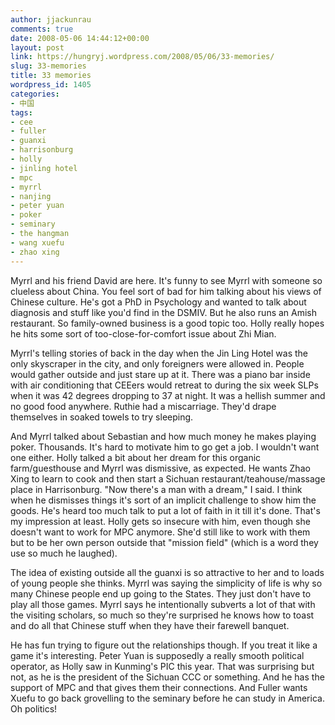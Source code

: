 ```yaml
---
author: jjackunrau
comments: true
date: 2008-05-06 14:44:12+00:00
layout: post
link: https://hungryj.wordpress.com/2008/05/06/33-memories/
slug: 33-memories
title: 33 memories
wordpress_id: 1405
categories:
- 中国
tags:
- cee
- fuller
- guanxi
- harrisonburg
- holly
- jinling hotel
- mpc
- myrrl
- nanjing
- peter yuan
- poker
- seminary
- the hangman
- wang xuefu
- zhao xing
---
```


Myrrl and his friend David are here. It's funny to see Myrrl with someone so clueless about China. You feel sort of bad for him talking about his views of Chinese culture. He's got a PhD in Psychology and wanted to talk about diagnosis and stuff like you'd find in the DSMIV. But he also runs an Amish restaurant. So family-owned business is a good topic too. Holly really hopes he hits some sort of too-close-for-comfort issue about Zhi Mian.

Myrrl's telling stories of back in the day when the Jin Ling Hotel was the only skyscraper in the city, and only foreigners were allowed in. People would gather outside and just stare up at it. There was a piano bar inside with air conditioning that CEEers would retreat to during the six week SLPs when it was 42 degrees dropping to 37 at night. It was a hellish summer and no good food anywhere. Ruthie had a miscarriage. They'd drape themselves in soaked towels to try sleeping.

And Myrrl talked about Sebastian and how much money he makes playing poker. Thousands. It's hard to motivate him to go get a job. I wouldn't want one either. Holly talked a bit about her dream for this organic farm/guesthouse and Myrrl was dismissive, as expected. He wants Zhao Xing to learn to cook and then start a Sichuan restaurant/teahouse/massage place in Harrisonburg. "Now there's a man with a dream," I said. I think when he dismisses things it's sort of an implicit challenge to show him the goods. He's heard too much talk to put a lot of faith in it till it's done. That's my impression at least. Holly gets so insecure with him, even though she doesn't want to work for MPC anymore. She'd still like to work with them but to be her own person outside that "mission field" (which is a word they use so much he laughed).

The idea of existing outside all the guanxi is so attractive to her and to loads of young people she thinks. Myrrl was saying the simplicity of life is why so many Chinese people end up going to the States. They just don't have to play all those games. Myrrl says he intentionally subverts a lot of that with the visiting scholars, so much so they're surprised he knows how to toast and do all that Chinese stuff when they have their farewell banquet. 

He has fun trying to figure out the relationships though. If you treat it like a game it's interesting. Peter Yuan is supposedly a really smooth political operator, as Holly saw in Kunming's PIC this year. That was surprising but not, as he is the president of the Sichuan CCC or something. And he has the support of MPC and that gives them their connections. And Fuller wants Xuefu to go back grovelling to the seminary before he can study in America. Oh politics!
